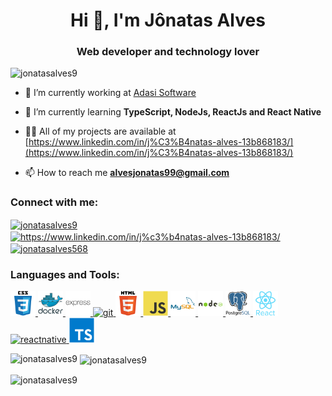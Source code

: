<h1 align="center">Hi 👋, I'm Jônatas Alves</h1>
<h3 align="center">Web developer and technology lover</h3>

<p align="left"> <img src="https://komarev.com/ghpvc/?username=jonatasalves9&label=Profile%20views&color=99d8ff&style=plastic" alt="jonatasalves9" /> </p>

- 🔭 I’m currently working at [Adasi Software](https://www.linkedin.com/company/adasi-software/)

- 🌱 I’m currently learning **TypeScript, NodeJs, ReactJs and React Native**

- 👨‍💻 All of my projects are available at [https://www.linkedin.com/in/j%C3%B4natas-alves-13b868183/](https://www.linkedin.com/in/j%C3%B4natas-alves-13b868183/)

- 📫 How to reach me **alvesjonatas99@gmail.com**

<h3 align="left">Connect with me:</h3>
<p align="left">
<a href="https://dev.to/jonatasalves9" target="blank"><img align="center" src="https://cdn.jsdelivr.net/npm/simple-icons@3.0.1/icons/dev-dot-to.svg" alt="jonatasalves9" height="30" width="40" /></a>
<a href="https://linkedin.com/in/https://www.linkedin.com/in/j%c3%b4natas-alves-13b868183/" target="blank"><img align="center" src="https://raw.githubusercontent.com/rahuldkjain/github-profile-readme-generator/master/src/images/icons/Social/linked-in-alt.svg" alt="https://www.linkedin.com/in/j%c3%b4natas-alves-13b868183/" height="30" width="40" /></a>
<a href="https://instagram.com/jonatasalves568" target="blank"><img align="center" src="https://raw.githubusercontent.com/rahuldkjain/github-profile-readme-generator/master/src/images/icons/Social/instagram.svg" alt="jonatasalves568" height="30" width="40" /></a>
</p>

<h3 align="left">Languages and Tools:</h3>
<p align="left"> <a href="https://www.w3schools.com/css/" target="_blank"> <img src="https://raw.githubusercontent.com/devicons/devicon/master/icons/css3/css3-original-wordmark.svg" alt="css3" width="40" height="40"/> </a> <a href="https://www.docker.com/" target="_blank"> <img src="https://raw.githubusercontent.com/devicons/devicon/master/icons/docker/docker-original-wordmark.svg" alt="docker" width="40" height="40"/> </a> <a href="https://expressjs.com" target="_blank"> <img src="https://raw.githubusercontent.com/devicons/devicon/master/icons/express/express-original-wordmark.svg" alt="express" width="40" height="40"/> </a> <a href="https://git-scm.com/" target="_blank"> <img src="https://www.vectorlogo.zone/logos/git-scm/git-scm-icon.svg" alt="git" width="40" height="40"/> </a> <a href="https://www.w3.org/html/" target="_blank"> <img src="https://raw.githubusercontent.com/devicons/devicon/master/icons/html5/html5-original-wordmark.svg" alt="html5" width="40" height="40"/> </a> <a href="https://developer.mozilla.org/en-US/docs/Web/JavaScript" target="_blank"> <img src="https://raw.githubusercontent.com/devicons/devicon/master/icons/javascript/javascript-original.svg" alt="javascript" width="40" height="40"/> </a> <a href="https://www.mysql.com/" target="_blank"> <img src="https://raw.githubusercontent.com/devicons/devicon/master/icons/mysql/mysql-original-wordmark.svg" alt="mysql" width="40" height="40"/> </a> <a href="https://nodejs.org" target="_blank"> <img src="https://raw.githubusercontent.com/devicons/devicon/master/icons/nodejs/nodejs-original-wordmark.svg" alt="nodejs" width="40" height="40"/> </a> <a href="https://www.postgresql.org" target="_blank"> <img src="https://raw.githubusercontent.com/devicons/devicon/master/icons/postgresql/postgresql-original-wordmark.svg" alt="postgresql" width="40" height="40"/> </a> <a href="https://reactjs.org/" target="_blank"> <img src="https://raw.githubusercontent.com/devicons/devicon/master/icons/react/react-original-wordmark.svg" alt="react" width="40" height="40"/> </a> <a href="https://reactnative.dev/" target="_blank"> <img src="https://reactnative.dev/img/header_logo.svg" alt="reactnative" width="40" height="40"/> </a> <a href="https://www.typescriptlang.org/" target="_blank"> <img src="https://raw.githubusercontent.com/devicons/devicon/master/icons/typescript/typescript-original.svg" alt="typescript" width="40" height="40"/> </a> </p>

<p><img align="left" src="https://github-readme-stats.vercel.app/api/top-langs?username=jonatasalves9&show_icons=true&locale=en&layout=compact" alt="jonatasalves9" /></p>

<p>&nbsp;<img align="center" src="https://github-readme-stats.vercel.app/api?username=jonatasalves9&show_icons=true&locale=en" alt="jonatasalves9" /></p>

<p><img align="center" src="https://github-readme-streak-stats.herokuapp.com/?user=jonatasalves9&" alt="jonatasalves9" /></p>
